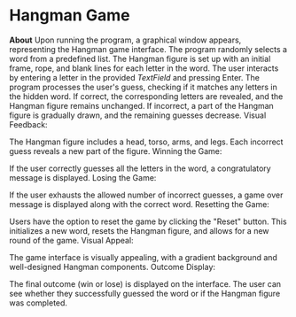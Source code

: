 # Hangman Game
**About**
Upon running the program, a graphical window appears, representing the Hangman game interface.
The program randomly selects a word from a predefined list.
The Hangman figure is set up with an initial frame, rope, and blank lines for each letter in the word.
The user interacts by entering a letter in the provided *TextField* and pressing Enter.
The program processes the user's guess, checking if it matches any letters in the hidden word.
If correct, the corresponding letters are revealed, and the Hangman figure remains unchanged.
If incorrect, a part of the Hangman figure is gradually drawn, and the remaining guesses decrease.
Visual Feedback:

The Hangman figure includes a head, torso, arms, and legs. Each incorrect guess reveals a new part of the figure.
Winning the Game:

If the user correctly guesses all the letters in the word, a congratulatory message is displayed.
Losing the Game:

If the user exhausts the allowed number of incorrect guesses, a game over message is displayed along with the correct word.
Resetting the Game:

Users have the option to reset the game by clicking the "Reset" button.
This initializes a new word, resets the Hangman figure, and allows for a new round of the game.
Visual Appeal:

The game interface is visually appealing, with a gradient background and well-designed Hangman components.
Outcome Display:

The final outcome (win or lose) is displayed on the interface.
The user can see whether they successfully guessed the word or if the Hangman figure was completed.
